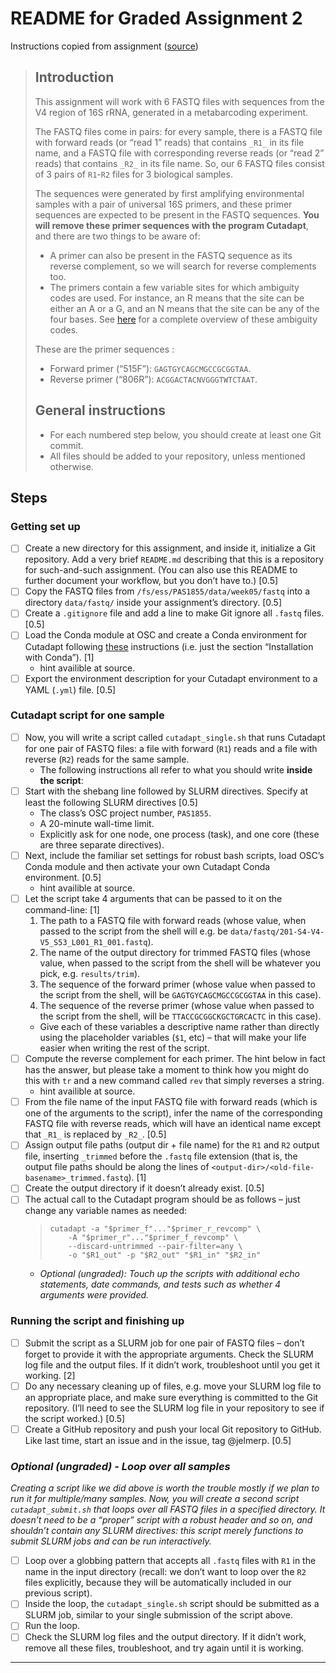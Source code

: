 # README for Graded Assignment 2

Instructions copied from assignment ([source](https://mcic-osu.github.io/pracs-sp21/w06_GA_scripts.html))

> ## Introduction
> 
> This assignment will work with 6 FASTQ files with sequences from the V4 region of 16S rRNA, generated in a metabarcoding experiment.
> 
> The FASTQ files come in pairs: for every sample, there is a FASTQ file with forward reads (or “read 1” reads) that contains `_R1_` in its file name, and a FASTQ file with corresponding reverse reads (or “read 2” reads) that contains `_R2_` in its file name. So, our 6 FASTQ files consist of 3 pairs of `R1`-`R2` files for 3 biological samples.
> 
> The sequences were generated by first amplifying environmental samples with a pair of universal 16S primers, and these primer sequences are expected to be present in the FASTQ sequences. **You will remove these primer sequences with the program Cutadapt**, and there are two things to be aware of:
> - A primer can also be present in the FASTQ sequence as its reverse complement, so we will search for reverse complements too.
> - The primers contain a few variable sites for which ambiguity codes are used. For instance, an R means that the site can be either an A or a G, and an N means that the site can be any of the four bases. See [here](https://droog.gs.washington.edu/parc/images/iupac.html) for a complete overview of these ambiguity codes.
> 
> These are the primer sequences :
> - Forward primer (“515F”): `GAGTGYCAGCMGCCGCGGTAA`.
> - Reverse primer (“806R”): `ACGGACTACNVGGGTWTCTAAT`.
> 
> ## General instructions
> - For each numbered step below, you should create at least one Git commit.
> - All files should be added to your repository, unless mentioned otherwise.

## Steps

### Getting set up

- [ ] Create a new directory for this assignment, and inside it, initialize a Git repository. Add a very brief `README.md` describing that this is a repository for such-and-such assignment. (You can also use this README to further document your workflow, but you don’t have to.) [0.5]
- [ ] Copy the FASTQ files from `/fs/ess/PAS1855/data/week05/fastq` into a directory `data/fastq/` inside your assignment’s directory. [0.5]
- [ ] Create a `.gitignore` file and add a line to make Git ignore all `.fastq` files. [0.5]
- [ ] Load the Conda module at OSC and create a Conda environment for Cutadapt following [these](https://cutadapt.readthedocs.io/en/stable/installation.html#installation-with-conda) instructions (i.e. just the section “Installation with Conda”). [1]
  - hint availible at source.
- [ ] Export the environment description for your Cutadapt environment to a YAML (`.yml`) file. [0.5]

### Cutadapt script for one sample

- [ ] Now, you will write a script called `cutadapt_single.sh` that runs Cutadapt for one pair of FASTQ files: a file with forward (`R1`) reads and a file with reverse (`R2`) reads for the same sample.
  - The following instructions all refer to what you should write **inside the script**:
- [ ] Start with the shebang line followed by SLURM directives. Specify at least the following SLURM directives [0.5]
  - The class’s OSC project number, `PAS1855`.
  - A 20-minute wall-time limit.
  - Explicitly ask for one node, one process (task), and one core (these are three separate directives).
- [ ] Next, include the familiar set settings for robust bash scripts, load OSC’s Conda module and then activate your own Cutadapt Conda environment. [0.5]
  - hint availible at source.
- [ ] Let the script take 4 arguments that can be passed to it on the command-line: [1]
  1. The path to a FASTQ file with forward reads (whose value, when passed to the script from the shell will e.g. be `data/fastq/201-S4-V4-V5_S53_L001_R1_001.fastq`).
  2. The name of the output directory for trimmed FASTQ files (whose value, when passed to the script from the shell will be whatever you pick, e.g. `results/trim`).
  3. The sequence of the forward primer (whose value when passed to the script from the shell, will be `GAGTGYCAGCMGCCGCGGTAA` in this case).
  4. The sequence of the reverse primer (whose value when passed to the script from the shell, will be `TTACCGCGGCKGCTGRCACTC` in this case).
  - Give each of these variables a descriptive name rather than directly using the placeholder variables (`$1`, etc) – that will make your life easier when writing the rest of the script.
- [ ] Compute the reverse complement for each primer. The hint below in fact has the answer, but please take a moment to think how you might do this with `tr` and a new command called `rev` that simply reverses a string.
  - hint availible at source.
- [ ] From the file name of the input FASTQ file with forward reads (which is one of the arguments to the script), infer the name of the corresponding FASTQ file with reverse reads, which will have an identical name except that `_R1_` is replaced by `_R2_`. [0.5]
- [ ] Assign output file paths (output dir + file name) for the `R1` and `R2` output file, inserting `_trimmed` before the `.fastq` file extension (that is, the output file paths should be along the lines of `<output-dir>/<old-file-basename>_trimmed.fastq`). [1]
- [ ] Create the output directory if it doesn’t already exist. [0.5]
- [ ] The actual call to the Cutadapt program should be as follows – just change any variable names as needed:
  > ```
  > cutadapt -a "$primer_f"..."$primer_r_revcomp" \
  >     -A "$primer_r"..."$primer_f_revcomp" \
  >     --discard-untrimmed --pair-filter=any \
  >     -o "$R1_out" -p "$R2_out" "$R1_in" "$R2_in"
  > ```
  - *Optional (ungraded): Touch up the scripts with additional echo statements, date commands, and tests such as whether 4 arguments were provided.*

### Running the script and finishing up

- [ ] Submit the script as a SLURM job for one pair of FASTQ files – don’t forget to provide it with the appropriate arguments. Check the SLURM log file and the output files. If it didn’t work, troubleshoot until you get it working. [2]
- [ ] Do any necessary cleaning up of files, e.g. move your SLURM log file to an appropriate place, and make sure everything is committed to the Git repository. (I’ll need to see the SLURM log file in your repository to see if the script worked.) [0.5]
- [ ] Create a GitHub repository and push your local Git repository to GitHub. Like last time, start an issue and in the issue, tag @jelmerp. [0.5]

### *Optional (ungraded) - Loop over all samples*

*Creating a script like we did above is worth the trouble mostly if we plan to run it for multiple/many samples. Now, you will create a second script `cutadapt_submit.sh` that loops over all FASTQ files in a specified directory. It doesn’t need to be a “proper” script with a robust header and so on, and shouldn’t contain any SLURM directives: this script merely functions to submit SLURM jobs and can be run interactively.*

- [ ] Loop over a globbing pattern that accepts all `.fastq` files with `R1` in the name in the input directory (recall: we don’t want to loop over the `R2` files explicitly, because they will be automatically included in our previous script).
- [ ] Inside the loop, the `cutadapt_single.sh` script should be submitted as a SLURM job, similar to your single submission of the script above.
- [ ] Run the loop.
- [ ] Check the SLURM log files and the output directory. If it didn’t work, remove all these files, troubleshoot, and try again until it is working.

---

